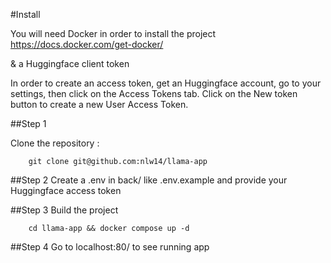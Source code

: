 #Install 

You will need Docker in order to install the project
https://docs.docker.com/get-docker/

& a Huggingface client token

In order to create an access token, get an Huggingface account, go to your settings, then click on the Access Tokens tab. 
Click on the New token button to create a new User Access Token.

##Step 1

Clone the repository :
```
    git clone git@github.com:nlw14/llama-app
```

##Step 2
Create a .env in back/ like .env.example and provide your Huggingface access token

##Step 3
Build the project 
```
    cd llama-app && docker compose up -d  
```

##Step 4
Go to localhost:80/ to see running app